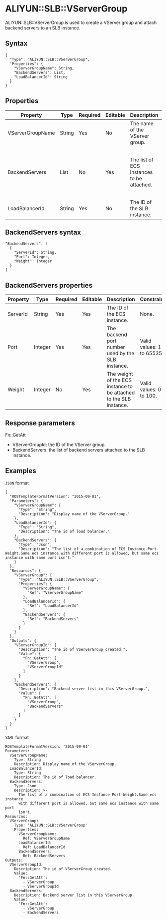 # ALIYUN::SLB::VServerGroup

ALIYUN::SLB::VServerGroup is used to create a VServer group and attach backend servers to an SLB instance.

## Syntax

```
{
  "Type": "ALIYUN::SLB::VServerGroup",
  "Properties": {
    "VServerGroupName": String,
    "BackendServers": List,
    "LoadBalancerId": String
  }
}
```

## Properties

|Property|Type|Required|Editable|Description|Constraint|
|--------|----|--------|--------|-----------|----------|
|VServerGroupName|String|Yes|No|The name of the VServer group.|None.|
|BackendServers|List|No|Yes|The list of ECS instances to be attached.|You can attach a maximum of 20 ECS instances. For more information, see [BackendServers properties](#section_xgu_duh_zg3). |
|LoadBalancerId|String|Yes|No|The ID of the SLB instance.|None.|

## BackendServers syntax

```
"BackendServers": [
  {
    "ServerId": String,
    "Port": Integer,
    "Weight": Integer
  }
]          
```

## BackendServers properties

|Property|Type|Required|Editable|Description|Constraint|
|--------|----|--------|--------|-----------|----------|
|ServerId|String|Yes|Yes|The ID of the ECS instance.|None.|
|Port|Integer|Yes|Yes|The backend port number used by the SLB instance.|Valid values: 1 to 65535.|
|Weight|Integer|No|Yes|The weight of the ECS instance to be attached to the SLB instance.|Valid values: 0 to 100.|

## Response parameters

Fn::GetAtt

-   VServerGroupId: the ID of the VServer group.
-   BackendServers: the list of backend servers attached to the SLB instance.

## Examples

`JSON` format

```
{
  "ROSTemplateFormatVersion": "2015-09-01",
  "Parameters": {
    "VServerGroupName": {
      "Type": "String",
      "Description": "Display name of the VServerGroup."
    },
    "LoadBalancerId": {
      "Type": "String",
      "Description": "The id of load balancer."
    },
    "BackendServers": {
      "Type": "Json",
      "Description": "The list of a combination of ECS Instance-Port-Weight.Same ecs instance with different port is allowed, but same ecs instance with same port isn't."
    }
  },
  "Resources": {
    "VServerGroup": {
      "Type": "ALIYUN::SLB::VServerGroup",
      "Properties": {
        "VServerGroupName": {
          "Ref": "VServerGroupName"
        },
        "LoadBalancerId": {
          "Ref": "LoadBalancerId"
        },
        "BackendServers": {
          "Ref": "BackendServers"
        }
      }
    }
  },
  "Outputs": {
    "VServerGroupId": {
      "Description": "The id of VServerGroup created.",
      "Value": {
        "Fn::GetAtt": [
          "VServerGroup",
          "VServerGroupId"
        ]
      }
    },
    "BackendServers": {
      "Description": "Backend server list in this VServerGroup.",
      "Value": {
        "Fn::GetAtt": [
          "VServerGroup",
          "BackendServers"
        ]
      }
    }
  }
}
```

`YAML` format

```
ROSTemplateFormatVersion: '2015-09-01'
Parameters:
  VServerGroupName:
    Type: String
    Description: Display name of the VServerGroup.
  LoadBalancerId:
    Type: String
    Description: The id of load balancer.
  BackendServers:
    Type: Json
    Description: >-
      The list of a combination of ECS Instance-Port-Weight.Same ecs instance
      with different port is allowed, but same ecs instance with same port
      isn't.
Resources:
  VServerGroup:
    Type: 'ALIYUN::SLB::VServerGroup'
    Properties:
      VServerGroupName:
        Ref: VServerGroupName
      LoadBalancerId:
        Ref: LoadBalancerId
      BackendServers:
        Ref: BackendServers
Outputs:
  VServerGroupId:
    Description: The id of VServerGroup created.
    Value:
      'Fn::GetAtt':
        - VServerGroup
        - VServerGroupId
  BackendServers:
    Description: Backend server list in this VServerGroup.
    Value:
      'Fn::GetAtt':
        - VServerGroup
        - BackendServers
```

